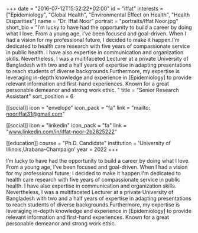 +++
date = "2016-07-12T15:52:22+02:00"
id = "iffat"
interests = ["Epidemiology", "Global Health", "Environmental Effect on Health", "Health Disparities"]
name = "Dr. Iffat Noor"
portrait = "portraits/Iffat Noor.jpg"
short_bio = "I’m lucky to have had the opportunity to build a career by doing what I love. From a young age, I’ve been focused and goal-driven. When I had a vision for my professional future, I decided to make it happen.I'm dedicated to health care research with five years of compassionate service in public health. I have also expertise in communication and organization skills. Nevertheless, I was a multifaceted Lecturer at a private University of Bangladesh with two and a half years of expertise in adapting presentations to reach students of diverse backgrounds.Furthermore, my expertise is leveraging in-depth knowledge and experience in [Epidemiology] to provide relevant information and first-hand experiences. Known for a great personable demeanor and strong work ethic. "
title = "Senior Research Assistant"
sort_position = 6

[[social]]
    icon = "envelope"
    icon_pack = "fa"
    link = "mailto: nooriffat31@gmail.com"

[[social]]
    icon = "linkedin"
    icon_pack = "fa"
    link = "www.linkedin.com/in/iffat-noor-2b2825222"

[[education]]
    course = "Ph.D. Candidate"
    institution = 'University of Illinois,Urabana-Champaign'
    year = 2022
+++

I’m lucky to have had the opportunity to build a career by doing what I love. From a young age, I’ve been focused and goal-driven. When I had a vision for my professional future, I decided to make it happen.I'm dedicated to health care research with five years of compassionate service in public health. I have also expertise in communication and organization skills. Nevertheless, I was a multifaceted Lecturer at a private University of Bangladesh with two and a half years of expertise in adapting presentations to reach students of diverse backgrounds.Furthermore, my expertise is leveraging in-depth knowledge and experience in [Epidemiology] to provide relevant information and first-hand experiences. Known for a great personable demeanor and strong work ethic.  